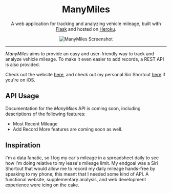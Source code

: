 <!-- <p align="center">
  <img src="https://github.com/jakebrehm/personal-website-v2/blob/master/img/logo.png" width="100" alt="Personal Portfolio Logo"/>
</p> -->

<h1 align="center">ManyMiles</h1>

<p align="center">
    A web application for tracking and analyzing vehicle mileage, built with <a href="https://github.com/pallets/flask" target="_blank">Flask</a> and hosted on <a href="https://www.heroku.com/" target="_blank">Heroku</a>.
</p>

<p align="center">
  <img src="https://github.com/jakebrehm/manymiles/blob/master/img/screenshot.png" alt="ManyMiles Screenshot"/>
</p>

---

*ManyMiles* aims to provide an easy and user-friendly way to track and analyze vehicle mileage. To make it even easier to add records, a REST API is also provided.

Check out the website [here](https://www.manymiles.app), and check out my personal Siri Shortcut [here](https://www.icloud.com/shortcuts/3da05ad93cbe417cb12ee8f9922f0654) if you're on iOS.

## API Usage

Documentation for the *ManyMiles* API is coming soon, including descriptions of the following features:
- Most Recent Mileage
- Add Record
More features are coming soon as well.

## Inspiration

I'm a data fanatic, so I log my car's mileage in a spreadsheet daily to see how I'm doing relative to my lease's mileage limit. My endgoal was a Siri Shortcut that would allow me to record my daily mileage hands-free by speaking to my phone; this meant that I needed some kind of API. A functional website, supplementary analysis, and web development experience were icing on the cake.